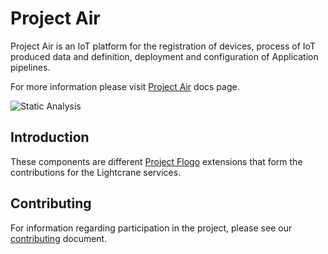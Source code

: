 # Project Air

Project Air is an IoT platform for the registration of devices, process of IoT produced data and definition, deployment and configuration of Application pipelines.

For more information please visit [Project Air](https://tibcosoftware.github.io/labs-air/) docs page.

![Static Analysis](https://github.com/TIBCOSoftware/labs-lightcrane-contrib/workflows/Static%20Analysis/badge.svg)

## Introduction

These components are different [Project Flogo](https://www.flogo.io) extensions that form the contributions for the Lightcrane services.

## Contributing

For information regarding participation in the project, please see our
[contributing](https://github.com/TIBCOSoftware/labs-air/CONTRIBUTING.md)
document.
